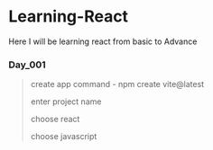 # Learning-React

Here I will be learning react from basic to Advance

### Day_001

> create app command - npm create vite@latest
>
> enter project name
>
> choose react
>
> choose javascript
